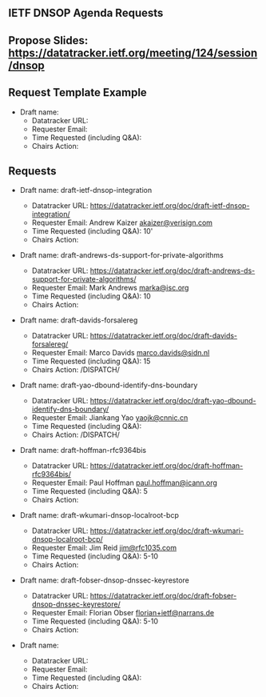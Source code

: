 ## IETF DNSOP Agenda Requests

## Propose Slides: https://datatracker.ietf.org/meeting/124/session/dnsop

## Request Template Example

*   Draft name:
    - Datatracker URL:
    - Requester Email:
    - Time Requested (including Q&A):
    - Chairs Action:

## Requests

*   Draft name: draft-ietf-dnsop-integration
    - Datatracker URL: https://datatracker.ietf.org/doc/draft-ietf-dnsop-integration/
    - Requester Email: Andrew Kaizer <akaizer@verisign.com>
    - Time Requested (including Q&A): 10'
    - Chairs Action:

*   Draft name: draft-andrews-ds-support-for-private-algorithms
    - Datatracker URL: https://datatracker.ietf.org/doc/draft-andrews-ds-support-for-private-algorithms/
    - Requester Email: Mark Andrews <marka@isc.org>
    - Time Requested (including Q&A): 10
    - Chairs Action:

*   Draft name: draft-davids-forsalereg
    - Datatracker URL: https://datatracker.ietf.org/doc/draft-davids-forsalereg/
    - Requester Email: Marco Davids <marco.davids@sidn.nl>
    - Time Requested (including Q&A): 15
    - Chairs Action: /DISPATCH/

*   Draft name: draft-yao-dbound-identify-dns-boundary
    - Datatracker URL: https://datatracker.ietf.org/doc/draft-yao-dbound-identify-dns-boundary/
    - Requester Email: Jiankang Yao <yaojk@cnnic.cn>
    - Time Requested (including Q&A):
    - Chairs Action: /DISPATCH/

*   Draft name: draft-hoffman-rfc9364bis
    - Datatracker URL: https://datatracker.ietf.org/doc/draft-hoffman-rfc9364bis/
    - Requester Email: Paul Hoffman <paul.hoffman@icann.org>
    - Time Requested (including Q&A): 5
    - Chairs Action:

*   Draft name: draft-wkumari-dnsop-localroot-bcp
    - Datatracker URL: https://datatracker.ietf.org/doc/draft-wkumari-dnsop-localroot-bcp/
    - Requester Email: Jim Reid <jim@rfc1035.com>
    - Time Requested (including Q&A): 5-10
    - Chairs Action:

*   Draft name: draft-fobser-dnsop-dnssec-keyrestore
    - Datatracker URL: https://datatracker.ietf.org/doc/draft-fobser-dnsop-dnssec-keyrestore/
    - Requester Email: Florian Obser <florian+ietf@narrans.de>
    - Time Requested (including Q&A): 5-10
    - Chairs Action:

*   Draft name:
    - Datatracker URL:
    - Requester Email:
    - Time Requested (including Q&A):
    - Chairs Action:


